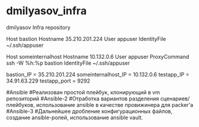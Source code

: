 # dmilyasov_infra
dmilyasov Infra repository

Host bastion
  Hostname 35.210.201.224
  User appuser
  IdentityFile ~/.ssh/appuser

Host someinternalhost
  Hostname 10.132.0.6
  User appuser
  ProxyCommand ssh -W %h:%p bastion
  IdentityFile ~/.ssh/appuser

bastion_IP = 35.210.201.224
someinternalhost_IP = 10.132.0.6
testapp_IP = 34.91.63.229
testapp_port = 9292

#Ansible
#Реализован простой плейбук, клонирующий в vm репозиторий
#Ansible-2
#Отработка вариантов разделения сценариев/плейбуков, использование ansible в качестве провижинера для packer'a
#Ansible-3
#Дальнейшее дробление конфигурационных файлов, создание ansible-ролей, использование ansible vault.
